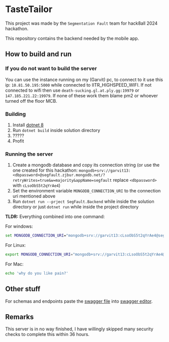 # TasteTailor

This project was made by the `Segmentation Fault` team for hack8all 2024 hackathon.

This repository contains the backend needed by the mobile app.

## How to build and run

### If you do not want to build the server
You can use the instance running on my (Garvit) pc, to connect to it use this ip: `10.81.50.195:5000` while connected to IITR_HIGHSPEED_WIFI.
If not connected to wifi then use `death-sucking.gl.at.ply.gg:19979` or `147.185.221.22:19979`. If none of these work them blame pm2 or whoever turned off the floor MCB.

### Building

1. Install [dotnet 8](https://dotnet.microsoft.com/en-us/download)
2. Run `dotnet build` inside solution directory
3. ?????
4. Profit

### Running the server
1. Create a mongodb database and copy its connection string (or use the one created for this hackathon: `mongodb+srv://garvit13:<dbpassword>@segfault.zjbur.mongodb.net/?retryWrites=true&w=majority&appName=segfault` replace `<dbpassword>` with `cLsoObS5t2qYrAe4`)
2. Set the environment variable `MONGODB_CONNECTION_URI` to the connection uri mentioned above
3. Run `dotnet run --prject SegFault.Backend` while inside the solution directory or just `dotnet run` while inside the project directory

**TLDR:**
Everything combined into one command:

For windows: 
```cmd
set MONGODB_CONNECTION_URI="mongodb+srv://garvit13:cLsoObS5t2qYrAe4@segfault.zjbur.mongodb.net/?retryWrites=true&w=majority&appName=segfault" && dotnet run --project SegFault.Backend
```
For Linux:
```sh
export MONGODB_CONNECTION_URI="mongodb+srv://garvit13:cLsoObS5t2qYrAe4@segfault.zjbur.mongodb.net/?retryWrites=true&w=majority&appName=segfault" && dotnet run --project SegFault.Backend
```
For Mac:
```zsh
echo 'why do you like pain?'
```

## Other stuff
For schemas and endpoints paste the [swagger file](https://github.com/toasty1307/SegFault.Backend/blob/master/SegFault.Backend/swagger.json) into [swagger editor](https://editor-next.swagger.io/).

## Remarks
This server is in no way finished, I have willingly skipped many security checks to complete this within 36 hours.
